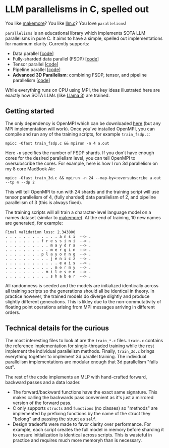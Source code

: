 # LLM parallelisms in C, spelled out

You like [makemore](https://github.com/karpathy/makemore/tree/master)? You like [llm.c](https://github.com/karpathy/llm.c)? You love `parallelisms`!

`parallelisms` is an educational library which implements SOTA LLM parallelisms in pure C. 
It aims to have a simple, spelled out implementations for maximum clarity. Currently supports:
  - Data parallel [[code](https://github.com/EugenHotaj/ml.c/blob/main/train_dp.c)]
  - Fully-sharded data parallel (FSDP) [[code](https://github.com/EugenHotaj/ml.c/blob/main/train_fsdp.c)]
  - Tensor parallel [[code](https://github.com/EugenHotaj/ml.c/blob/main/train_tp.c)]
  - Pipeline parallel [[code](https://github.com/EugenHotaj/ml.c/blob/main/train_pp.c)]
  - **Advanced 3D Parallelism**: combining FSDP, tensor, and pipeline parallelism [[code](https://github.com/EugenHotaj/ml.c/blob/main/train_3d.c)]


While everything runs on CPU using MPI, the key ideas illustrated here are exactly how SOTA LLMs (like [Llama 3](https://arxiv.org/abs/2407.21783)) are trained.

## Getting started

The only dependency is OpenMPI which can be downloaded [here](https://docs.open-mpi.org/en/v5.0.x/quickstart.html) (but any MPI implementation will work). Once you've installed 
OpenMPI, you can compile and run any of the training scripts, for example `train_fsdp.c`:

```
mpicc -Ofast train_fsdp.c && mpirun -n 4 a.out
```

Here `-n` specifies the number of FSDP shards. If you don't have enough cores for the desired parallelism level, you can tell OpenMPI to oversubscribe the cores. For example, here
is how I run 3d parallelism on my 8 core MacBook Air:

```
mpicc -Ofast train_3d.c && mpirun -n 24 --map-by=:oversubscribe a.out --tp 4 --dp 2
```

This will tell OpenMPI to run with 24 shards and the training script will use tensor parallelism of 4, (fully sharded) data parallelism of 2, and pipeline parallelism of 3 (this is always fixed).

The training scripts will all train a character-level language model on a names dataset (similar to [makemore](https://github.com/karpathy/makemore/tree/master)). At the end of training, 10 new names
are generated, for example:

```
Final validation loss: 2.343800
. . . . . . . . . . . . a n s i  --> .
. . . . . . . . f r e s s i n i  --> .
. . . . . . . . . . m a y d r a  --> .
. . . . . . . . . . m e r g i n  --> .
. . . . . . . . p l a y o n n g  --> .
. . . . . . . . . . j e n i c z  --> .
. . . . . . . . . . . . e a i s  --> .
. . . . . . . . . . . m e r m y  --> .
. . . . . . . . . m i l e s e n  --> .
. . . . . . . . . . s h a b e r  --> .
```

All randomness is seeded and the models are initialized identically across all training scripts so the generations should all be identical in theory. In practice however, the 
trained models do diverge slightly and produce slightly different generations. This is likley due to the non-commutativity of floating point operations arising from MPI messages
arriving in different orders.

## Technical details for the curious

The most interesting files to look at are the `train_*.c` files. `train.c` contains the reference implementation for single-threaded training
while the rest implement the individual parallelism methods. Finally, `train_3d.c` brings everything together to implement 3d parallel training. 
The individual parallelism implementations are modular enough that 3d parallelism "falls out".

The rest of the code implements an MLP with hand-crafted forward, backward passes and a data loader.

* The forward/backward functions have the exact same signature. This makes calling the backwards pass convenient as it's just a mirrored version of the forward pass.
* C only supports `structs` and `functions` (no classes) so "methods" are implemented by prefixing functions by the name of the struct they "belong" and passing the struct as `self`.
* Design tradeoffs were made to favor clarity over performance. For example, each script creates the full model in memory before sharding it to ensure initialization is identical across scripts. This is wasteful in practice and requires much more memoryh than is necessary.
